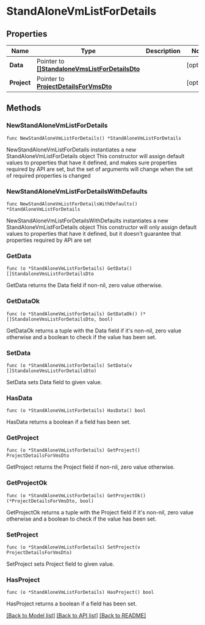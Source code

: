 # StandAloneVmListForDetails

## Properties

Name | Type | Description | Notes
------------ | ------------- | ------------- | -------------
**Data** | Pointer to [**[]StandaloneVmsListForDetailsDto**](StandaloneVmsListForDetailsDto.md) |  | [optional] 
**Project** | Pointer to [**ProjectDetailsForVmsDto**](ProjectDetailsForVmsDto.md) |  | [optional] 

## Methods

### NewStandAloneVmListForDetails

`func NewStandAloneVmListForDetails() *StandAloneVmListForDetails`

NewStandAloneVmListForDetails instantiates a new StandAloneVmListForDetails object
This constructor will assign default values to properties that have it defined,
and makes sure properties required by API are set, but the set of arguments
will change when the set of required properties is changed

### NewStandAloneVmListForDetailsWithDefaults

`func NewStandAloneVmListForDetailsWithDefaults() *StandAloneVmListForDetails`

NewStandAloneVmListForDetailsWithDefaults instantiates a new StandAloneVmListForDetails object
This constructor will only assign default values to properties that have it defined,
but it doesn't guarantee that properties required by API are set

### GetData

`func (o *StandAloneVmListForDetails) GetData() []StandaloneVmsListForDetailsDto`

GetData returns the Data field if non-nil, zero value otherwise.

### GetDataOk

`func (o *StandAloneVmListForDetails) GetDataOk() (*[]StandaloneVmsListForDetailsDto, bool)`

GetDataOk returns a tuple with the Data field if it's non-nil, zero value otherwise
and a boolean to check if the value has been set.

### SetData

`func (o *StandAloneVmListForDetails) SetData(v []StandaloneVmsListForDetailsDto)`

SetData sets Data field to given value.

### HasData

`func (o *StandAloneVmListForDetails) HasData() bool`

HasData returns a boolean if a field has been set.

### GetProject

`func (o *StandAloneVmListForDetails) GetProject() ProjectDetailsForVmsDto`

GetProject returns the Project field if non-nil, zero value otherwise.

### GetProjectOk

`func (o *StandAloneVmListForDetails) GetProjectOk() (*ProjectDetailsForVmsDto, bool)`

GetProjectOk returns a tuple with the Project field if it's non-nil, zero value otherwise
and a boolean to check if the value has been set.

### SetProject

`func (o *StandAloneVmListForDetails) SetProject(v ProjectDetailsForVmsDto)`

SetProject sets Project field to given value.

### HasProject

`func (o *StandAloneVmListForDetails) HasProject() bool`

HasProject returns a boolean if a field has been set.


[[Back to Model list]](../README.md#documentation-for-models) [[Back to API list]](../README.md#documentation-for-api-endpoints) [[Back to README]](../README.md)


